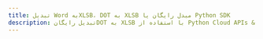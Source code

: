 ---title: تبدیل Word بهXLSB، DOT به XLSB مبدل رایگان یا Python SDKdescription: تبدیل رایگانDOT به XLSB با استفاده از Python Cloud APIs & SDK. همچنین اسناد Microsoft Word و OpenOffice را در Cloud ایجاد، ویرایش و رندر کنید.---